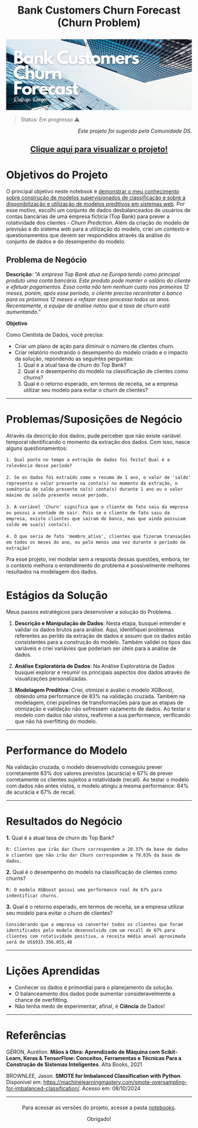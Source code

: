 <h1><p align= "center"><b>Bank Customers Churn Forecast (Churn Problem)</b></p></h1>

<p align= "center">
<a href="https://www.kaggle.com/datasets/adammaus/predicting-churn-for-bank-customers"><img src= "img/bank-customers-churn-forecast-cover.png" alt= "top bank churn predict cover"></a>
</p>

> Status: *Em progresso* ⚠️

<p align="right"><i> Este projeto foi sugerido pela Comunidade DS.</i></p>

<h2 align= "center"><p><a href= "https://nbviewer.org/github/rodrigo-rngl/data-science-portfolio/blob/master/projects/bank-customers-churn-forecast/notebooks/Bank%20Customers%20Churn%20Forecast%20%28pt-br%29.ipynb"><u>Clique aqui para visualizar o projeto!</u></a></p></h2> 

<div style= "margin: 40px;"></div>

# Objetivos do Projeto

O principal objetivo neste notebook é <u>demonstrar o meu conhecimento sobre construção de modelos supervisionados de classificação e sobre a disponibilização e utilização de modelos preditivos em sistemas web</u>. Por esse motivo, escolhi um conjunto de dados desbalanceados de usuários de contas bancárias de uma empresa fictícia (Top Bank) para prever a rotatividade dos clientes - <i>Churn Prediction</i>. Além da criação do modelo de previsão e do sistema web para a utilização do modelo, criei um contexto e questionamentos que devem ser respondidos através da análise do conjunto de dados e do desempenho do modelo.

## Problema de Negócio

**Descrição**: *"A empresa Top Bank atua na Europa tendo como principal produto uma conta bancária. Este produto pode manter o salário do cliente e efetuar pagamentos. Essa conta não tem nenhum custo nos primeiros 12 meses, porém, após esse período, o cliente precisa recontratar o banco para os próximos 12 meses e refazer esse processo todos os anos. Recentemente, a equipe de análise notou que a taxa de churn está aumentando."*

**Objetivo**

Como Cientista de Dados, você precisa: 
- Criar um plano de ação para diminuir o número de clientes churn.
- Criar relatório mostrando o desempenho do modelo criado e o impacto da solução, repondendo as seguintes perguntas:
    1. Qual é a atual taxa de churn do Top Bank?
    2. Qual é o desempenho do modelo na classificação de clientes como churns?
    3. Qual é o retorno esperado, em termos de receita, se a empresa utilizar seu modelo para evitar o churn de clientes?
<hr> 
<div style= "margin: 20px;"></div>

# Problemas/Suposições de Negócio

Através da descrição dos dados, pude perceber que não existe variável temporal identificando o momento da extração dos dados. Com isso, nasce alguns questionamentos:

	1. Qual ponto no tempo a extração de dados foi feita? Qual é a relevância desse período?

	2. Se os dados foi extraído como o resumo de 1 ano, o valor de 'saldo' representa o valor presente na conta(s) no momento da extração, o somátorio de saldo presente na(s) conta(s) durante 1 ano ou o valor máximo do saldo presente nesse período.

	3. A variável 'Churn' significa que o cliente de fato saiu da empresa ou possui a vontade de sair. Pois se o cliente de fato saiu da empresa, existe clientes que saíram do banco, mas que ainda possuiam saldo em sua(s) conta(s).

	4. O que seria de fato 'membro_ativo', clientes que fizeram transações em todos os meses do ano, ou pelo menos uma vez durante o período de extração?

Pra esse projeto, irei modelar sem a resposta dessas questões, embora, ter o contexto melhora o entendimento do problema e possivelmente melhores resultados na modelagem dos dados.


# Estágios da Solução

Meus passos estratégicos para desenvolver a solução do Problema.

1) **Descrição e Manipulação de Dados**: Nesta etapa, busquei entender e validar os dados brutos para análise. Aqui, identifiquei problemas referentes ao perído da extração de dados e assumi que os dados estão consistentes para a construção do modelo. Também validei os tipos das variáveis e criei variávies que poderiam ser úteis para a análise de dados.

2) **Análise Exploratória de Dados**: Na Análise Exploratória de Dados busquei explorar e resumir os principais aspectos dos dados através de visualizações personalizadas.

3) **Modelagem Preditiva**: Criei, otimizei e avaliei o modelo XGBoost, obtendo uma performance de 83% na validação cruzada. Também na modelagem, criei pipelines de transformações para que as etapas de otimização e validação não sofressem vazamento de dados. Ao testar o modelo com dados não vistos, reafirmei a sua performance, verificando que não há overfitting do modelo. 

<hr> 
<div style= "margin: 20px;"></div>

# Performance do Modelo

Na validação cruzada, o modelo desenvolvido conseguiu prever corretamente 83% dos valores previstos (acurácia) e 67% de prever corretamente os clientes sujeitos a rotatividade (recall).
Ao testar o modelo com dados não antes vistos, o modelo atingiu a mesma performance: 84% de acurácia e 67% de recall.

<hr> 
<div style= "margin: 20px;"></div>

# Resultados do Negócio


**1.** Qual é a atual taxa de churn do Top Bank?
	
	R: Clientes que irão dar Churn correspondem a 20.37% da base de dados e clientes que não irão dar Churn correspondem a 79.63% da base de dados.

**2.** Qual é o desempenho do modelo na classificação de clientes como churns?
	
	R: O modelo XGBoost possui uma performance real de 67% para indentificar churns.

**3.** Qual é o retorno esperado, em termos de receita, se a empresa utilizar seu modelo para evitar o churn de clientes?
	
	Considerando que a empresa vá converter todos os clientes que foram identificados pelo modelo desenvolvido com um recall de 67% para clientes com rotatividade positiva, a receita média anual aproximada será de US$933.356.055,48
<hr> 
<div style= "margin: 20px;"></div>

# Lições Aprendidas

- Conhecer os dados é primordial para o planejamento da solução.
- O balanceamento dos dados pode aumentar consideravelmente a chance de overfitting.
- Não tenha medo de experimentar, afinal, é **Ciência** de Dados!
<hr> 
<div style= "margin: 20px;"></div>

#  Referências

GÉRON, Aurélion. **Mãos à Obra: Aprendizado de Máquina com Scikit-Learn, Keras & TensorFlow: Conceitos, Ferramentas e Técnicas Para a Construção de Sistemas Inteligentes**. Alta Books, 2021

BROWNLEE, Jason. **SMOTE for Imbalanced Classification with Python**. Disponível em: <https://machinelearningmastery.com/smote-oversampling-for-imbalanced-classification/>. Acesso em: 08/10/2024
<hr> 
<div style= "margin: 20px;"></div>

<p align= "center">Para acessar as versões do projeto, acesse a pasta <a href= "https://github.com/rodrigo-rngl/data-science-portfolio/tree/master/projects/bank-customers-churn-forecast/notebooks">notebooks</a>.</p>
<p align= "center">Obrigado!</p>
